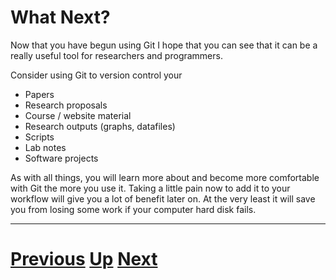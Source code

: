 ---
---

# What Next?

Now that you have begun using Git I hope that you can see
that it can be a really useful tool for researchers and programmers.

Consider using Git to version control your

* Papers
* Research proposals
* Course / website material
* Research outputs (graphs, datafiles)
* Scripts
* Lab notes
* Software projects

As with all things, you will learn more about and become more comfortable
with Git the more you use it. Taking a little pain now to add it to
your workflow will give you a lot of benefit later on. 
At the very least it
will save you from losing some work if your computer hard disk fails.

***

# [Previous](../ci) [Up](../README) [Next](../README)
